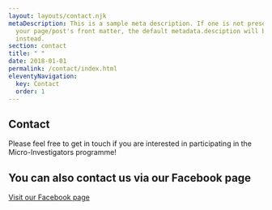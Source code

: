 ```yaml
---
layout: layouts/contact.njk
metaDescription: This is a sample meta description. If one is not present in
  your page/post's front matter, the default metadata.desciption will be used
  instead.
section: contact
title: " "
date: 2018-01-01
permalink: /contact/index.html
eleventyNavigation:
  key: Contact
  order: 1
---
```

<div class="container">
    <section class="text-center container">
    <div class="row">
      <div class="col-lg-6 col-md-8 mx-auto">
        <h1 class="fw-light">Contact</h1>
        <p class="lead text-muted">Please feel free to get in touch if you are interested in participating in the Micro-Investigators programme!</p>
      </div>
    </div>
  </section>

<div class="container">
    <section class="text-center container">
    <div class="row">
      <div class="col-lg-6 col-md-8 mx-auto">

<!DOCTYPE html>

<html lang="en-US">
<body>

<h2>You can also contact us via our Facebook page</h2>
<a href="https://www.facebook.com/microinvestigators" title="Visit our Facebook page">Visit our Facebook page</a>

</body>
</html>
